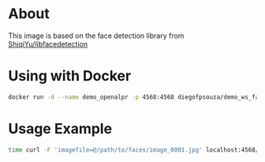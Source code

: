 # About

This image is based on the face detection library from [ShiqiYu/libfacedetection](https://github.com/ShiqiYu/libfacedetection)

# Using with Docker

```bash
docker run -d --name demo_openalpr -p 4568:4568 diegofpsouza/demo_ws_facedetection:latest
```

# Usage Example

```bash
time curl -F 'imagefile=@/path/to/faces/image_0001.jpg' localhost:4568/recognize
```
